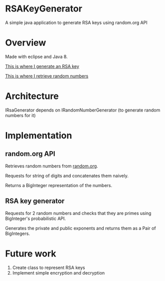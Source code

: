 # RSAKeyGenerator
A simple java application to generate RSA keys using random.org API

# Overview
Made with eclipse and Java 8.

[This is where I generate an RSA key](https://github.com/unusep/RSAKeyGenerator/blob/master/src/HomeworkRsaGenerator.java)

[This is where I retrieve random numbers](https://github.com/unusep/RSAKeyGenerator/blob/master/src/RandomOrgGen.java)

# Architecture
IRsaGenerator depends on IRandomNumberGenerator (to generate random numbers for it)

# Implementation
## random.org API
Retrieves random numbers from [random.org](https://www.random.org/clients/http/). 

Requests for string of digits and concatenates them naively.

Returns a BigInteger representation of the numbers.

## RSA key generator
Requests for 2 random numbers and checks that they are primes using BigInteger's probabilistic API.

Generates the private and public exponents and returns them as a Pair of BigIntegers.

# Future work
1) Create class to represent RSA keys
2) Implement simple encryption and decryption
